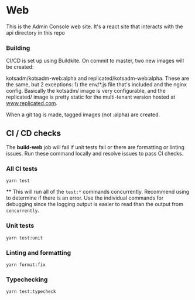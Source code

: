 # Web

This is the Admin Console web site. It's a react site that interacts with the api directory in this repo

### Building

CI/CD is set up using Buildkite. On commit to master, two new images will be created:

kotsadm/kotsadm-web:alpha and replicated/kotsadm-web:alpha. These are the same, but 2 exceptions: 1) the env/*.js file that's included and the nginx config. Basically the kotsadm/ image is very configurable, and the replicated/ image is pretty static for the multi-tenant version hosted at www.replicated.com.

When a git tag is made, tagged images (not :alpha) are created.

## CI / CD checks

The **build-web** job will fail if unit tests fail or there are formatting or linting issues. Run these command locally and resolve issues to pass CI checks.

### All CI tests

```
yarn test

```

** This will run all of the `test:*` commands concurrently. Recommend using to determine if there is an error. Use the individual commands for debugging since the logging output is easier to read than the output from `concurrently`.

### Unit tests

```
yarn test:unit
```

### Linting and formatting

```
yarn format:fix
```

### Typechecking
```
yarn test:typecheck
```

